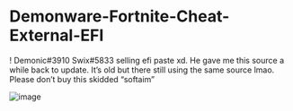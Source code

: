 # Demonware-Fortnite-Cheat-External-EFI
! Demonic#3910 Swix#5833 selling efi paste xd. He gave me this source a while back to update. It’s old but there still using the same source lmao. Please don’t buy this skidded “softaim”


![image](https://user-images.githubusercontent.com/100106629/159161275-86fc50b8-3c93-4473-bc8e-97cc49fa62bd.png)










